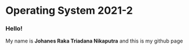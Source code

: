 # Operating System 2021-2

### Hello!

My name is **Johanes Raka Triadana Nikaputra** and this is my github page
    

